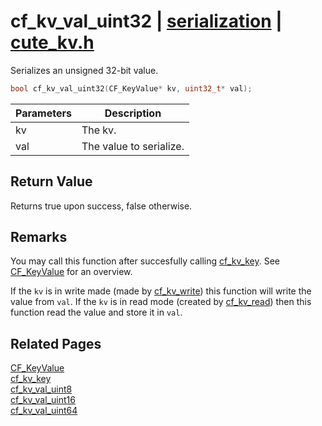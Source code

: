 # cf_kv_val_uint32 | [serialization](https://github.com/RandyGaul/cute_framework/blob/master/docs/serialization/README.md) | [cute_kv.h](https://github.com/RandyGaul/cute_framework/blob/master/include/cute_kv.h)

Serializes an unsigned 32-bit value.

```cpp
bool cf_kv_val_uint32(CF_KeyValue* kv, uint32_t* val);
```

Parameters | Description
--- | ---
kv | The kv.
val | The value to serialize.

## Return Value

Returns true upon success, false otherwise.

## Remarks

You may call this function after succesfully calling [cf_kv_key](https://github.com/RandyGaul/cute_framework/blob/master/docs/serialization/cf_kv_key.md). See [CF_KeyValue](https://github.com/RandyGaul/cute_framework/blob/master/docs/serialization/cf_keyvalue.md) for an overview.

If the `kv` is in write made (made by [cf_kv_write](https://github.com/RandyGaul/cute_framework/blob/master/docs/serialization/cf_kv_write.md)) this function will write the value from `val`. If the `kv` is in read mode
(created by [cf_kv_read](https://github.com/RandyGaul/cute_framework/blob/master/docs/serialization/cf_kv_read.md)) then this function read the value and store it in `val`.

## Related Pages

[CF_KeyValue](https://github.com/RandyGaul/cute_framework/blob/master/docs/serialization/cf_keyvalue.md)  
[cf_kv_key](https://github.com/RandyGaul/cute_framework/blob/master/docs/serialization/cf_kv_key.md)  
[cf_kv_val_uint8](https://github.com/RandyGaul/cute_framework/blob/master/docs/serialization/cf_kv_val_uint8.md)  
[cf_kv_val_uint16](https://github.com/RandyGaul/cute_framework/blob/master/docs/serialization/cf_kv_val_uint16.md)  
[cf_kv_val_uint64](https://github.com/RandyGaul/cute_framework/blob/master/docs/serialization/cf_kv_val_uint64.md)  
